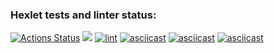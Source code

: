 ### Hexlet tests and linter status:
[![Actions Status](https://github.com/Mikselll/frontend-project-lvl1/workflows/hexlet-check/badge.svg)](https://github.com/Mikselll/frontend-project-lvl1/actions)
<a href="https://codeclimate.com/github/codeclimate/codeclimate/maintainability"><img src="https://api.codeclimate.com/v1/badges/a99a88d28ad37a79dbf6/maintainability" /></a>
[![lint](https://github.com/Mikselll/frontend-project-lvl1/actions/workflows/lint.yml/badge.svg)](https://github.com/Mikselll/frontend-project-lvl1/actions/workflows/lint.yml)
[![asciicast](https://asciinema.org/a/pAle0bZUot9SncFIKnATbgu49.svg)](https://asciinema.org/a/pAle0bZUot9SncFIKnATbgu49)
[![asciicast](https://asciinema.org/a/v1kWam4ONBzQpWIlQNv5WKGkK.svg)](https://asciinema.org/a/v1kWam4ONBzQpWIlQNv5WKGkK)
[![asciicast](https://asciinema.org/a/jhs4WzuKRySo4RHVqW2etu0KF.svg)](https://asciinema.org/a/jhs4WzuKRySo4RHVqW2etu0KF)
